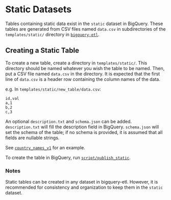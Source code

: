 # Static Datasets

Tables containing static data exist in the `static` dataset in BigQuery.
These tables are generated from CSV files named `data.csv` in subdirectories of the `templates/static/` 
directory in [`bigquery-etl`](https://github.com/mozilla/bigquery-etl/tree/master/templates/static).

## Creating a Static Table

To create a new table, create a directory in `templates/static/`.
This directory should be named whatever you wish the table to be named.
Then, put a CSV file named `data.csv` in the directory.
It is expected that the first line of `data.csv` is a header row containing the column 
names of the data.

e.g. In `templates/static/new_table/data.csv`:
```
id,val
a,1
b,2
c,3
```

An optional `description.txt` and `schema.json` can be added.  `description.txt` will fill the description
field in BigQuery.  `schema.json` will set the schema of the table; if no schema is provided, it is assumed
that all fields are nullable strings.

See [`country_names_v1`](https://github.com/mozilla/bigquery-etl/tree/50932354ce/templates/static/country_names_v1) for an example.

To create the table in BigQuery, run [`script/publish_static`](https://github.com/mozilla/bigquery-etl/blob/master/script/publish_static).

### Notes

Static tables can be created in any dataset in bigquery-etl.  However, it is recommended for consistency and 
organization to keep them in the `static` dataset.
